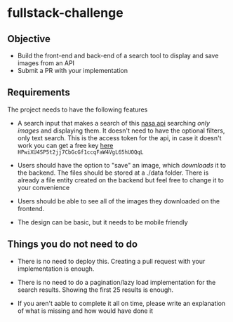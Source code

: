 # fullstack-challenge

## Objective

- Build the front-end and back-end of a search tool to display and save images from an API
- Submit a PR with your implementation

## Requirements

The project needs to have the following features

- A search input that makes a search of this [nasa api](https://images.nasa.gov/docs/images.nasa.gov_api_docs.pdf) searching *only images* and displaying them. It doesn't need to have the optional filters, only text search. This is the access token for the api, in case it doesn't work you can get a free key [here](https://api.nasa.gov/)
`HPwiXU4SP5t2jj7CbGcGf1ccqFaW4VgL65hUOQqL`

- Users should have the option to "save" an image, which *downloads* it to the backend. The files should be stored at a ./data folder. There is already a file entity created on the backend but feel free to change it to your convenience

- Users should be able to see all of the images they downloaded on the frontend.

- The design can be basic, but it needs to be mobile friendly


## Things you do not need to do

- There is no need to deploy this. Creating a pull request with your implementation is enough.

- There is no need to do a pagination/lazy load implementation for the search results. Showing the first 25 results is enough.

- If you aren't aable to complete it all on time, please write an explanation of what is missing and how would have done it 

